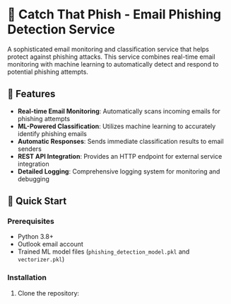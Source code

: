 # 🎣 Catch That Phish - Email Phishing Detection Service

A sophisticated email monitoring and classification service that helps protect against phishing attacks. This service combines real-time email monitoring with machine learning to automatically detect and respond to potential phishing attempts.

## 🌟 Features

- **Real-time Email Monitoring**: Automatically scans incoming emails for phishing attempts
- **ML-Powered Classification**: Utilizes machine learning to accurately identify phishing emails
- **Automatic Responses**: Sends immediate classification results to email senders
- **REST API Integration**: Provides an HTTP endpoint for external service integration
- **Detailed Logging**: Comprehensive logging system for monitoring and debugging

## 🚀 Quick Start

### Prerequisites

- Python 3.8+
- Outlook email account
- Trained ML model files (`phishing_detection_model.pkl` and `vectorizer.pkl`)

### Installation

1. Clone the repository:

